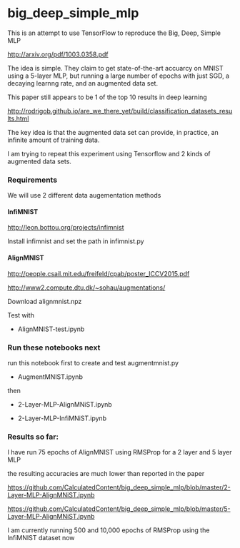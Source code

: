 # big_deep_simple_mlp


This is an attempt to use TensorFlow to reproduce the Big, Deep, Simple MLP 

http://arxiv.org/pdf/1003.0358.pdf

The idea is simple. They claim to get state-of-the-art accuarcy on MNIST using a 5-layer MLP, but running a large number of epochs with just SGD, a decaying learnng rate, and an augmented data set.

This paper still appears to be 1 of the top 10 results in deep learning

http://rodrigob.github.io/are_we_there_yet/build/classification_datasets_results.html


The key idea is that the augmented data set can provide, in practice, an infinite amount of training data.

I am trying to repeat this experiment using Tensorflow and 2 kinds of augmented data sets.

### Requirements

We will use 2 different data augementation methods

#### InfiMNIST

 http://leon.bottou.org/projects/infimnist

 Install infimnist and set the path in infimnist.py  

#### AlignMNIST

 http://people.csail.mit.edu/freifeld/cpab/poster_ICCV2015.pdf

 http://www2.compute.dtu.dk/~sohau/augmentations/

 Download alignmnist.npz	

 Test with

 - AlignMNIST-test.ipynb


### Run these notebooks next

run this notebook first to create and test augmentmnist.py

- AugmentMNIST.ipynb

then

- 2-Layer-MLP-AlignMNiST.ipynb

- 2-Layer-MLP-InfiMNiST.ipynb  


### Results so far:

I have run 75 epochs of AlignMNIST using RMSProp for a 2 layer and 5 layer MLP

the resulting accuracies are much lower than reported in the paper

https://github.com/CalculatedContent/big_deep_simple_mlp/blob/master/2-Layer-MLP-AlignMNiST.ipynb

https://github.com/CalculatedContent/big_deep_simple_mlp/blob/master/5-Layer-MLP-AlignMNiST.ipynb

I am currently running 500 and 10,000 epochs of RMSProp using the InfiMNIST dataset now








